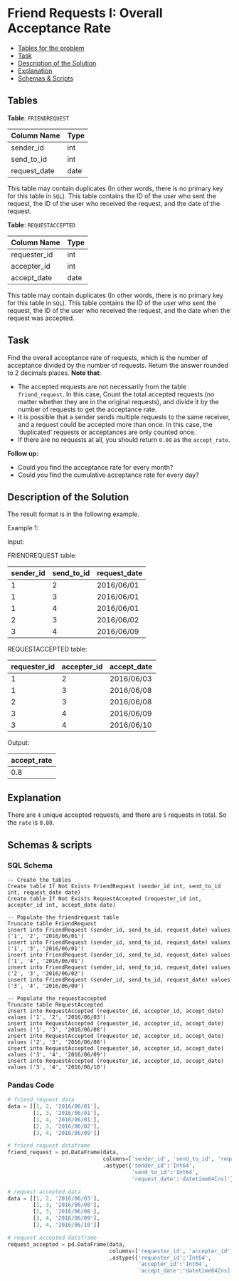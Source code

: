 # Friend Requests I: Overall Acceptance Rate

- [Tables for the problem](#tables)
- [Task](#task)
- [Description of the Solution](#description-of-the-solution)
- [Explanation](#explanation)
- [Schemas & Scripts](#schemas--scripts)

## Tables 

**Table**: `FRIENDREQUEST`


| Column Name  | Type |
|--------------|------|
| sender_id    | int  |
| send_to_id   | int  |
| request_date | date |

This table may contain duplicates (In other words, there is no primary key for this table in `SQL`).
This table contains the ID of the user who sent the request, the ID of the user who received the request, 
and the date of the request.

**Table**: `REQUESTACCEPTED`

| Column Name  | Type |
|--------------|------|
| requester_id | int  |
| accepter_id  | int  |
| accept_date  | date |

This table may contain duplicates (In other words, there is no primary key for this table in `SQL`).
This table contains the ID of the user who sent the request, the ID of the user who received the request, and the date when the request was accepted.

## Task

Find the overall acceptance rate of requests, which is the number of acceptance divided by the number of requests. Return the answer rounded to 2 decimals places.
**Note that**:
- The accepted requests are not necessarily from the table ``friend_request``. In this case, Count the total accepted requests (no matter whether they are in the original requests), and divide it by the number of requests to get the acceptance rate.
- It is possible that a sender sends multiple requests to the same receiver, and a request could be accepted more than once. In this case, the ‘duplicated’ requests or acceptances are only counted once.
- If there are no requests at all, you should return `0.00` as the `accept_rate`.

**Follow up:**
- Could you find the acceptance rate for every month?
- Could you find the cumulative acceptance rate for every day?

## Description of the Solution ##
The result format is in the following example.

Example 1:

Input:

FRIENDREQUEST table:

| sender_id  | send_to_id | request_date |
|------------|------------|--------------|
| 1          | 2          | 2016/06/01   |
| 1          | 3          | 2016/06/01   |
| 1          | 4          | 2016/06/01   |
| 2          | 3          | 2016/06/02   |
| 3          | 4          | 2016/06/09   |

REQUESTACCEPTED table:

| requester_id | accepter_id | accept_date |
|--------------|-------------|-------------|
| 1            | 2           | 2016/06/03  |
| 1            | 3           | 2016/06/08  |
| 2            | 3           | 2016/06/08  |
| 3            | 4           | 2016/06/09  |
| 3            | 4           | 2016/06/10  |

Output: 

| accept_rate |
|-------------|
| 0.8         |

## Explanation ##
There are `4` unique accepted requests, and there are `5` requests in total. 
So the `rate` is `0.80`.

## Schemas & scripts

### SQL Schema

```genericsql
-- Create the tables
Create table If Not Exists FriendRequest (sender_id int, send_to_id int, request_date date)
Create table If Not Exists RequestAccepted (requester_id int, accepter_id int, accept_date date)

-- Populate the friendrequest table    
Truncate table FriendRequest
insert into FriendRequest (sender_id, send_to_id, request_date) values ('1', '2', '2016/06/01')
insert into FriendRequest (sender_id, send_to_id, request_date) values ('1', '3', '2016/06/01')
insert into FriendRequest (sender_id, send_to_id, request_date) values ('1', '4', '2016/06/01')
insert into FriendRequest (sender_id, send_to_id, request_date) values ('2', '3', '2016/06/02')
insert into FriendRequest (sender_id, send_to_id, request_date) values ('3', '4', '2016/06/09')

-- Populate the requestaccepted
Truncate table RequestAccepted
insert into RequestAccepted (requester_id, accepter_id, accept_date) values ('1', '2', '2016/06/03')
insert into RequestAccepted (requester_id, accepter_id, accept_date) values ('1', '3', '2016/06/08')
insert into RequestAccepted (requester_id, accepter_id, accept_date) values ('2', '3', '2016/06/08')
insert into RequestAccepted (requester_id, accepter_id, accept_date) values ('3', '4', '2016/06/09')
insert into RequestAccepted (requester_id, accepter_id, accept_date) values ('3', '4', '2016/06/10')
```

### Pandas Code

```python
# friend_request data
data = [[1, 2, '2016/06/01'], 
        [1, 3, '2016/06/01'], 
        [1, 4, '2016/06/01'], 
        [2, 3, '2016/06/02'], 
        [3, 4, '2016/06/09']]

# friend_request dataframe
friend_request = pd.DataFrame(data, 
                              columns=['sender_id', 'send_to_id', 'request_date']) \
                              .astype({'sender_id':'Int64', 
                                       'send_to_id':'Int64', 
                                       'request_date':'datetime64[ns]'})

# request accepted data
data = [[1, 2, '2016/06/03'], 
        [1, 3, '2016/06/08'], 
        [2, 3, '2016/06/08'], 
        [3, 4, '2016/06/09'], 
        [3, 4, '2016/06/10']]

# request accepted dataframe
request_accepted = pd.DataFrame(data, 
                                columns=['requester_id', 'accepter_id', 'accept_date']) \
                                .astype({'requester_id':'Int64', 
                                         'accepter_id':'Int64', 
                                         'accept_date':'datetime64[ns]'})
```
